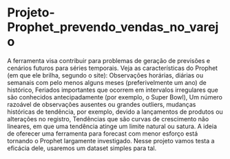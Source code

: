 # Projeto-Prophet_prevendo_vendas_no_varejo
A ferramenta visa contribuir para problemas de geração de previsões e cenários futuros para séries temporais. Veja as características do Prophet (em que ele brilha, segundo o site):   Observações horárias, diárias ou semanais com pelo menos alguns meses (preferivelmente um ano) de histórico,  Feriados importantes que ocorrem em intervalos irregulares que são conhecidos antecipadamente (por exemplo, o Super Bowl),  Um número razoável de observações ausentes ou grandes outliers,  mudanças históricas de tendência, por exemplo, devido a lançamentos de produtos ou alterações no registro,  Tendências que são curvas de crescimento não lineares, em que uma tendência atinge um limite natural ou satura.  A ideia de oferecer uma ferramenta para forecast com menor esforço está tornando o Prophet largamente investigado. Nesse projeto vamos testa a eficácia dele, usaremos um dataset simples para tal.
